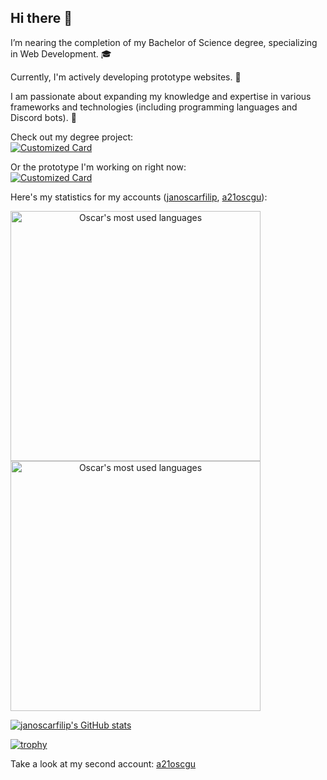 ## Hi there 👋

I’m nearing the completion of my Bachelor of Science degree, specializing in Web Development. 🎓

Currently, I'm actively developing prototype websites. 🔭

I am passionate about expanding my knowledge and expertise in various frameworks and technologies (including programming languages and Discord bots). 🌱

Check out my degree project:\
[![Customized Card](https://github-readme-stats.vercel.app/api/pin?username=a21oscgu&repo=Examensarbete&title_color=589edd&icon_color=589edd&text_color=d6e7ff&bg_color=030314&border_color=85a4c0)](https://github.com/a21oscgu/Examensarbete)

Or the prototype I'm working on right now:\
[![Customized Card](https://github-readme-stats.vercel.app/api/pin?username=janoscarfilip&repo=Prime-news&title_color=589edd&icon_color=589edd&text_color=d6e7ff&bg_color=030314&border_color=85a4c0)](https://github.com/Janoscarfilip/Prime-news)

Here's my statistics for my accounts ([janoscarfilip](https://github.com/janoscarfilip), [a21oscgu](https://github.com/a21oscgu)):

<a href="https://github.com/janoscarfilip" align="center">
  <img height=400 align="center" src="https://github-readme-stats.vercel.app/api/top-langs/?username=janoscarfilip&theme=holi&count_private=true&layout=pie" alt="Oscar's most used languages"/>
  <img height=400 align="center" src="https://github-readme-stats.vercel.app/api/top-langs/?username=a21oscgu&theme=holi&count_private=true&layout=pie" alt="Oscar's most used languages"/>
</a>

[![janoscarfilip's GitHub stats](https://github-readme-stats.vercel.app/api?username=janoscarfilip&theme=holi\&rank_icon=github)](https://github.com/janoscarfilip)

[![trophy](https://github-profile-trophy.vercel.app/?username=janoscarfilip&theme=juicyfresh)](https://github.com/janoscarfilip)

Take a look at my second account: [a21oscgu](https://github.com/a21oscgu)
